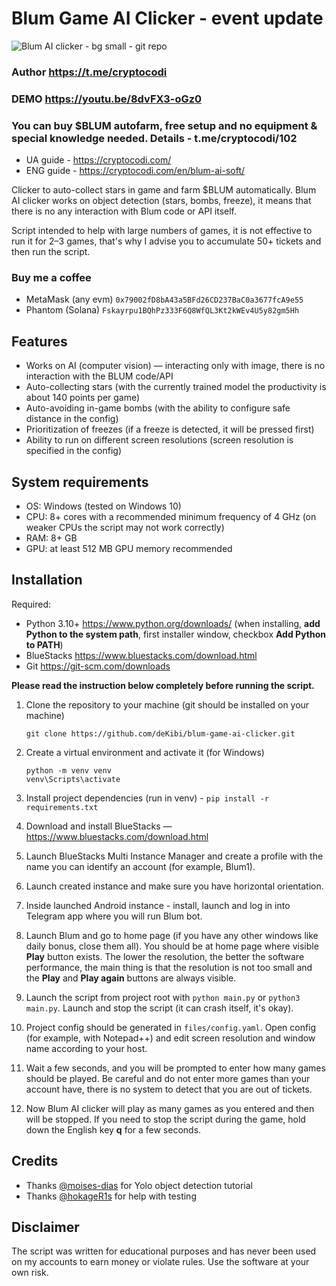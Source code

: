 # Blum Game AI Clicker - event update

![Blum AI clicker - bg small - git repo](https://github.com/deKibi/blum-game-ai-clicker/assets/112882532/7e89d50b-3670-460e-b537-24c4824ddfd6)

### Author https://t.me/cryptocodi 

### DEMO https://youtu.be/8dvFX3-oGz0

### You can buy $BLUM autofarm, free setup and no equipment & special knowledge needed. Details - t.me/cryptocodi/102

- UA guide - https://cryptocodi.com/
- ENG guide - https://cryptocodi.com/en/blum-ai-soft/

Clicker to auto-collect stars in game and farm $BLUM automatically. Blum AI clicker works on object detection (stars, bombs, freeze), it means that there is no any interaction with Blum code or API itself.

Script intended to help with large numbers of games, it is not effective to run it for 2–3 games, that's why I advise you to accumulate 50+ tickets and then run the script.

### Buy me a coffee
- MetaMask (any evm) `0x79002fD8bA43a5BFd26CD237BaC0a3677fcA9e55`
- Phantom (Solana) `Fskayrpu1BQhPz333F6Q8WfQL3Kt2kWEv4U5y82gm5Hh`

## Features
- Works on AI (computer vision) — interacting only with image, there is no interaction with the BLUM code/API
- Auto-collecting stars (with the currently trained model the productivity is about 140 points per game)
- Auto-avoiding in-game bombs (with the ability to configure safe distance in the config)
- Prioritization of freezes (if a freeze is detected, it will be pressed first)
- Ability to run on different screen resolutions (screen resolution is specified in the config)

## System requirements
- OS: Windows (tested on Windows 10)
- CPU: 8+ cores with a recommended minimum frequency of 4 GHz (on weaker CPUs the script may not work correctly)
- RAM: 8+ GB
- GPU: at least 512 MB GPU memory recommended

## Installation
Required:
- Python 3.10+ https://www.python.org/downloads/ (when installing, **add Python to the system path**, first installer window, checkbox **Add Python to PATH**)
- BlueStacks https://www.bluestacks.com/download.html
- Git https://git-scm.com/downloads

**Please read the instruction below completely before running the script.**

1. Clone the repository to your machine (git should be installed on your machine)
    ```shell
    git clone https://github.com/deKibi/blum-game-ai-clicker.git
    ```

2. Create a virtual environment and activate it (for Windows)
    ```shell
    python -m venv venv
    venv\Scripts\activate
    ```

3. Install project dependencies (run in venv) -
    `pip install -r requirements.txt`

4. Download and install BlueStacks — https://www.bluestacks.com/download.html

5. Launch BlueStacks Multi Instance Manager and create a profile with the name you can identify an account (for example, Blum1).
6. Launch created instance and make sure you have horizontal orientation. 
7. Inside launched Android instance - install, launch and log in into Telegram app where you will run Blum bot.
8. Launch Blum and go to home page (if you have any other windows like daily bonus, close them all). You should be at home page where visible **Play** button exists. The lower the resolution, the better the software performance, the main thing is that the resolution is not too small and the **Play** and **Play again** buttons are always visible. 
9. Launch the script from project root with `python main.py` or `python3 main.py`. Launch and stop the script (it can crash itself, it's okay).
10. Project config should be generated in `files/config.yaml`. Open config (for example, with Notepad++) and edit screen resolution and window name according to your host. 
11. Wait a few seconds, and you will be prompted to enter how many games should be played. Be careful and do not enter more games than your account have, there is no system to detect that you are out of tickets.
12. Now Blum AI clicker will play as many games as you entered and then will be stopped. If you need to stop the script during the game, hold down the English key **q** for a few seconds.



## Credits
- Thanks [@moises-dias](https://github.com/moises-dias) for Yolo object detection tutorial
- Thanks [@hokageR1s](https://t.me/hokageR1s) for help with testing

## Disclaimer
The script was written for educational purposes and has never been used on my accounts to earn money or violate rules.
Use the software at your own risk.
